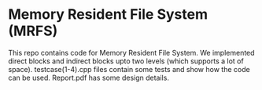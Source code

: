 # Memory Resident File System (MRFS)

This repo contains code for Memory Resident File System. We implemented direct blocks and indirect blocks upto two levels (which supports a lot of space). testcase(1-4).cpp files contain some tests and show how the code can be used. Report.pdf has some design details.
